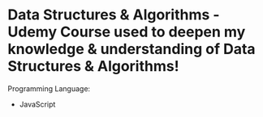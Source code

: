 # Data Structures & Algorithms - Udemy Course used to deepen my knowledge & understanding of Data Structures & Algorithms!

Programming Language:
- JavaScript
